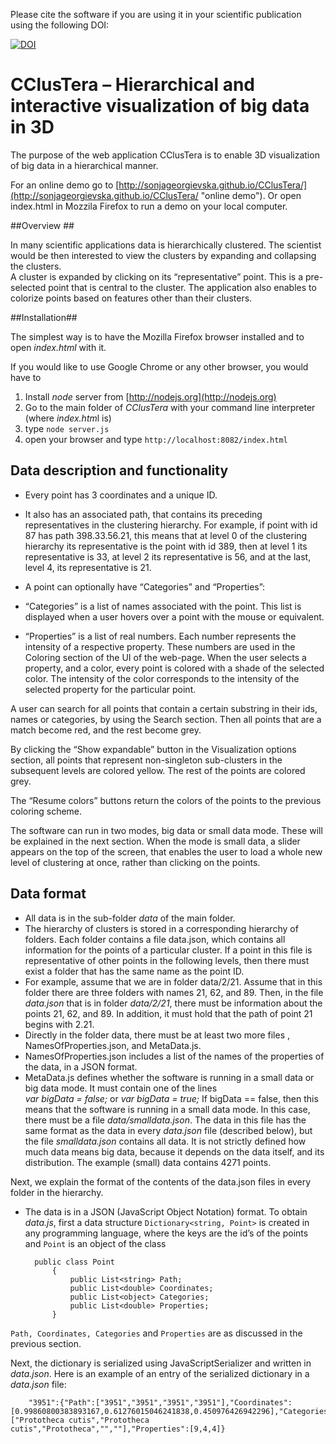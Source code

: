 Please cite the software if you are using it in your scientific publication using the following DOI:

[![DOI](https://zenodo.org/badge/24090/sonjageorgievska/CClusTera.svg)](https://zenodo.org/badge/latestdoi/24090/sonjageorgievska/CClusTera)



# CClusTera – Hierarchical and interactive visualization of big data in 3D 

 
The purpose of the web application CClusTera is to enable 3D visualization of big data in a hierarchical manner. 

For an online demo go to  [http://sonjageorgievska.github.io/CClusTera/](http://sonjageorgievska.github.io/CClusTera/ "online demo"). Or open index.html in Mozzila Firefox to run a demo on your local computer.   


##Overview ##

In many scientific applications data is hierarchically clustered. The scientist would be then interested to view the clusters by expanding and collapsing the clusters.   
A cluster is expanded by clicking on its “representative” point. This is a pre-selected point that is central to the cluster. 
The application also enables to colorize points based on features other than their clusters. 

##Installation##

The simplest way is to have the Mozilla Firefox browser installed and to open *index.html* with it.   

If you would like to use Google Chrome or any other browser, you would have to

1. Install *node* server from [http://nodejs.org](http://nodejs.org) 
2. Go to the main folder of *CClusTera* with your command line interpreter (where *index.htm*l is)
3. type `node server.js` 
4. open your browser and type `http://localhost:8082/index.html` 

## Data description and functionality ##

- Every point has 3 coordinates and a unique ID.
- It also has an associated path, that contains its preceding representatives in the clustering hierarchy. For example, if point with id 87 has path 398.33.56.21, this means that at level 0 of the clustering hierarchy its representative is the point with id 389, then at level 1 its representative is 33, at level 2 its representative is 56, and at the last, level 4, its representative is 21. 
- A point can optionally have “Categories” and “Properties”:
 

 - “Categories” is a list of names associated with the point. This list is displayed when a user hovers over a point with the mouse or equivalent.
  
 - “Properties” is a list of real numbers. Each number represents the intensity of a respective property. These numbers are used in the Coloring section of the UI of the web-page. When the user selects a property, and a color, every point is colored with a shade of the selected color. The intensity of the color corresponds to the intensity of the selected property for the particular point. 

A user can search for all points that contain a certain substring in their ids, names or categories, by using the Search section. Then all points that are a match become red, and the rest become grey. 
 
By clicking the “Show expandable” button in the Visualization options section, all points that represent non-singleton sub-clusters in the subsequent levels are colored yellow. The rest of the points are colored grey. 
 
The “Resume colors” buttons return the colors of the points to the previous coloring scheme. 

The software can run in two modes, big data or small data mode. These will be explained in the next section. When the mode is small data¸ a slider appears on the top of the screen, that enables the user to load a whole new level of clustering at once, rather than clicking on the points. 

## Data format ##
 
- All data is in the sub-folder *data* of the main folder. 
- The hierarchy of clusters is stored in a corresponding hierarchy of folders. Each folder contains a file data.json, which contains all information for the points of a particular cluster. If a point in this file is representative of other points in the following levels, then there must exist a folder that has the same name as the point ID. 
 - For example, assume that we are in folder data/2/21. Assume that in this folder there are three folders with names 21, 62, and 89. Then, in the file *data.json* that is in folder *data/2/21*, there must be information about the points 21, 62, and 89. In addition, it must hold that the path of point 21 begins with 2.21. 
- Directly in the folder data, there must be at least two more files , NamesOfProperties.json, and MetaData.js.
 - NamesOfProperties.json includes a list of the names of the properties of the data, in a JSON format.
 - MetaData.js defines whether the software is running in a small data or big data mode. It must contain one of the lines   
	*var bigData = false;*
   or
	*var bigData = true;*
   If bigData == false, then this means that the software is running in a small data mode. In this case, there must be a file *data/smalldata.json*. The data in this file has the same format as the data in every *data.json* file (described below), but the file *smalldata.json* contains all data. 
   It is not strictly defined how much data means big data, because it depends on the data itself, and its distribution. The example (small) data contains 4271 points.

Next, we explain the format of the contents of the data.json files in every folder in the hierarchy. 

- The data is in a JSON (JavaScript Object Notation)  format. 
To obtain *data.js*, first a data structure `Dictionary<string, Point>` is created in any programming language, where the keys are the id’s of the points and `Point` is an object of the class

    
  
		public class Point
		    {
		        public List<string> Path;
		        public List<double> Coordinates;
		        public List<object> Categories;
		        public List<double> Properties;
		    }

`Path, Coordinates, Categories` and `Properties` are as discussed in the previous section.

Next, the dictionary is serialized using JavaScriptSerializer and written in *data.json*. 
Here is an example of an entry of the serialized dictionary in a *data.json* file:

		"3951":{"Path":["3951","3951","3951","3951"],"Coordinates":[0.99860800383893167,0.61276015046241838,0.450976426942296],"Categories":["Prototheca cutis","Prototheca cutis","Prototheca","",""],"Properties":[9,4,4]}




